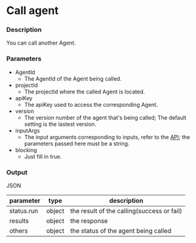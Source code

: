 # Call agent

### Description

You can call another Agent. 

### Parameters

- AgentId
	- The AgentId of the Agent being called.
- projectId
	- The projectId where the called Agent is located.
- apiKey
	- The apiKey used to access the corresponding Agent.
- version
	- The version number of the agent that's being called; The default setting is the lastest version.
- inputArgs
	- The input arguments corresponding to inputs, refer to the [API](); the parameters passed here must be a string.
- blocking
	- Just fill in true. 

### Output

JSON

| parameter  | type   | description                                |
|------------|--------|--------------------------------------------|
| status.run | object | the result of the calling(success or fail) |
| results    | object | the response                               |
| others     | object | the status of the agent being called       |
